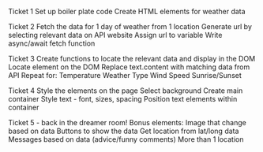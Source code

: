 Ticket 1
    Set up boiler plate code
    Create HTML elements for weather data

Ticket 2 
    Fetch the data for 1 day of weather from 1 location
        Generate url by selecting relevant data on API website
        Assign url to variable
        Write async/await fetch function

Ticket 3
    Create functions to locate the relevant data and display in the DOM
        Locate element on the DOM
        Replace text.content with matching data from API
        Repeat for:
        Temperature
        Weather Type
        Wind Speed
        Sunrise/Sunset

Ticket 4
    Style the elements on the page
        Select background
        Create main container
        Style text - font, sizes, spacing
        Position text elements within container

Ticket 5 - back in the dreamer room!
    Bonus elements:
    Image that change based on data
    Buttons to show the data
    Get location from lat/long data
    Messages based on data (advice/funny comments)
    More than 1 location